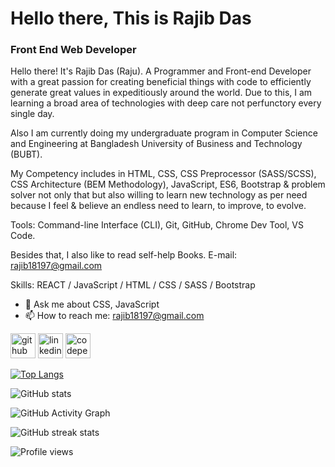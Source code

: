 # Hello there, This is Rajib Das
### Front End Web Developer


Hello there! It's Rajib Das (Raju). A Programmer and Front-end Developer with a great passion for creating beneficial things with code to efficiently generate great values in expeditiously around the world. Due to this, I am learning a broad area of technologies with deep care not perfunctory every single day.

Also I am currently doing my undergraduate program in Computer Science and Engineering at Bangladesh University of Business and Technology (BUBT).

My Competency includes in HTML, CSS, CSS Preprocessor (SASS/SCSS), CSS Architecture (BEM Methodology), JavaScript, ES6, Bootstrap & problem solver not only that but also willing to learn new technology as per need because I feel & believe an endless need to learn, to improve, to evolve.

Tools: Command-line Interface (CLI), Git, GitHub, Chrome Dev Tool, VS Code.

Besides that, I also like to read self-help Books.
E-mail: rajib18197@gmail.com

Skills:  REACT / JavaScript / HTML / CSS / SASS / Bootstrap 

- 💬 Ask me about CSS, JavaScript 
- 📫 How to reach me: rajib18197@gmail.com 


[<img src='https://cdn.jsdelivr.net/npm/simple-icons@3.0.1/icons/github.svg' alt='github' height='40'>](https://github.com/rajib18197)  [<img src='https://cdn.jsdelivr.net/npm/simple-icons@3.0.1/icons/linkedin.svg' alt='linkedin' height='40'>](https://www.linkedin.com/in/https://www.linkedin.com/in/rajib-das-4a1572203//)  [<img src='https://cdn.jsdelivr.net/npm/simple-icons@3.0.1/icons/codepen.svg' alt='codepen' height='40'>](https://codepen.io/https://codepen.io/rajib18197/pens/public)  

[![Top Langs](https://github-readme-stats.vercel.app/api/top-langs/?username=rajib18197)](https://github.com/anuraghazra/github-readme-stats)

![GitHub stats](https://github-readme-stats.vercel.app/api?username=rajib18197&show_icons=true)  

![GitHub Activity Graph](https://activity-graph.herokuapp.com/graph?username=rajib18197)  

![GitHub streak stats](https://github-readme-streak-stats.herokuapp.com/?user=rajib18197)  

![Profile views](https://gpvc.arturio.dev/rajib18197)  
